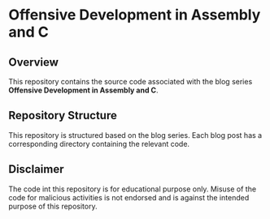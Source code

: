# Offensive Development in Assembly and C

## Overview
This repository contains the source code associated with the blog series **Offensive Development in Assembly and C**.

## Repository Structure
This repository is structured based on the blog series. Each blog post has a corresponding directory containing the relevant code.

## Disclaimer
The code int this repository is for educational purpose only. Misuse of the code for malicious activities is not endorsed and is against the intended purpose of this repository.

